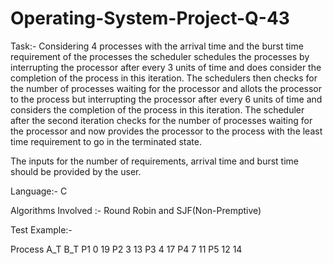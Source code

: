 # Operating-System-Project-Q-43

Task:- Considering 4 processes with the arrival time and the burst time requirement of the processes the scheduler schedules the processes by interrupting the processor after every 3 units of time and does consider the completion of the process in this iteration. The schedulers then checks for the number of processes waiting for the processor and allots the processor to the process but interrupting the processor after every 6 units of time and considers the completion of the process in this iteration. The scheduler after the second iteration checks for the number of processes waiting for the processor and now provides the processor to the process with the least time requirement to go in the terminated state.

The inputs for the number of requirements, arrival time and burst time should be provided by the user.

Language:- C

Algorithms Involved :- Round Robin and SJF(Non-Premptive)


Test Example:-

Process    A_T      B_T
P1    		  0    		19
P2   		    3    		13
P3    		  4    		17
P4    	    7    	  11
P5          12      14

